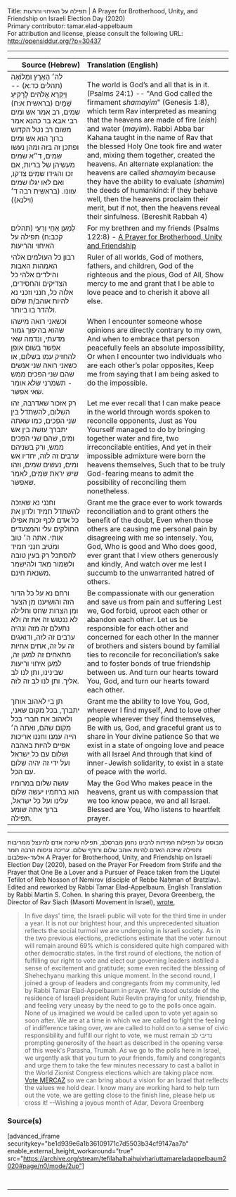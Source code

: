 <html>
<head></head>
<body>
Title: תפילה על האיחוי והרעות | A Prayer for Brotherhood, Unity, and Friendship on Israeli Election Day (2020)<br />
Primary contributor: tamar.elad-appelbaum<br />
For attribution and license, please consult the following URL: <a href="http://opensiddur.org/?p=30437">http://opensiddur.org/?p=30437</a>
<p />
<hr />

<table style="margin-left: auto;margin-right: auto;" class="draggable">
<thead><tr><th id="x" style="text-align: right;">Source (Hebrew)</th><th style="text-align: left;">Translation (English)</th></tr></thead>
<tbody>
<tr><td style="vertical-align:top;">
<div class="liturgy" style="font-size: 1em;"><span lang="he">
לה׳ הָאָרֶץ וּמְלוֹאָהּ <span class="citation">(תהלים כד:א)</span> --
וַיִּקְרָא אֱלֹהִים לָרָקִיעַ שָׁמָיִם <span class="citation">(בראשית א:ח)</span> 
שמים, רב אמר אש ומים 
רבי אבא בר כהנא אמר משום רב
נטל הקדוש ברוך הוא אש ומים 
ופתכן זה בזה ומהן נעשו שמים, 
ד״א 
שמים מעשיהן של בריות, 
אם זכו והגידו שמים צדקו, 
ואם לאו יגלו שמים עוונו. 
<span class="citation">(בראשית רבה ד׳ (וילנא))</span>
</span></div></td>
 
<td style="vertical-align:top;">
<div class="english" style="font-size: 1em; margin-top: 18px;">
The world is God’s and all that is in it. <span class="citation">(Psalms 24:1)</span> --
"And God called the firmament <em>shamayim</em>" <span class="citation">(Genesis 1:8)</span>, 
which term Rav interpreted as meaning that the heavens are made of fire (<em>eish</em>) and water (<em>mayim</em>). 
Rabbi Abba bar Kahana taught in the name of Rav 
that the blessed Holy One took fire and water 
and, mixing them together, created the heavens. 
An alternate explanation: 
the heavens are called <em>shamayim</em> because they have the ability to evaluate (<em>shamim</em>) the deeds of humankind: 
if they behave well, then the heavens proclaim their merit, 
but if not, then the heavens reveal their sinfulness. 
<span class="citation">(Bereshit Rabbah 4)</span>
</div></td></tr>


<tr><td style="vertical-align:top;">
<div class="liturgy"><span lang="he">
לְמַעַן אַחַי וְרֵעָי <span class="citation">(תהלים קכב:ח)</span>
תפילה על האיחוי והריעות
</span></div></td>
 
<td style="vertical-align:top;">
<div class="english">
For my brethren and my friends <span class="citation">(Psalms 122:8)</span> -
<u>A Prayer for Brotherhood, Unity and Friendship</u>
</div></td></tr>


<tr><td style="vertical-align:top;">
<div class="liturgy"><span lang="he">
רבון כל העולמים 
אלהי האמהות האבות והילדים 
אלהי כל הצדיקים והחסידים, אלוה כל, 
חנני וזכני נא להיות אוהב/ת שלום ולהדר בו ביותר.
</span></div></td>
 
<td style="vertical-align:top;">
<div class="english">
Ruler of all worlds,
God of mothers, fathers, and children,
God of the righteous and the pious, God of All,
Show mercy to me and grant that I be able to love peace and to cherish it above all else.
</div></td></tr>


<tr><td style="vertical-align:top;">
<div class="liturgy"><span lang="he">
וכשאני רואה מישהו שהוא בהיפוך גמור מדעתי, 
ונדמה שאי אפשר בשום אופן להחזיק עמו בשלום, 
או כשאני רואה שני אנשים שהם שני הפכים ממש - 
תשמרני שלא אומר שאי אפשר.
</span></div></td>
 
<td style="vertical-align:top;">
<div class="english">
When I encounter someone whose opinions are directly contrary to my own,
And when to embrace that person peacefully feels an absolute impossibility,
Or when I encounter two individuals who are each other’s polar opposites,
Keep me from saying that I am being asked to do the impossible.
</div></td></tr>


<tr><td style="vertical-align:top;">
<div class="liturgy"><span lang="he">
רק אזכור שאדרבה, זהו השלום, להשתדל בין שני הפכים, 
כמו שאתה יתברך עושה בין אש ומים, שהם שני הפכים ממש, 
ורק בשניהם ערבים זה לזה, יחדיו אש ומים, נעשים שמים, 
וזהו שיש יראת שמים, לאמר שאפשר.
</span></div></td>
 
<td style="vertical-align:top;">
<div class="english">
Let me ever recall that I can make peace in the world through words spoken to reconcile opponents,
Just as You Yourself managed to do by bringing together water and fire, two irreconcilable entities,
And yet in their impossible admixture were born the heavens themselves,
Such that to be truly God-fearing means to admit the possibility of reconciling them nonetheless.
</div></td></tr>


<tr><td style="vertical-align:top;">
<div class="liturgy"><span lang="he">
וחנני נא שאזכה להשתדל תמיד ולדון את כל אדם לכף זכות 
אפילו החולקים עלי והמצעדים אותי. 
אתה ה׳ טוב ומטיב חנני תמיד להסתכל רק בעין טובה 
ולשמור מאד ולהישמר משנאת חינם.
</span></div></td>
 
<td style="vertical-align:top;">
<div class="english">
Grant me the grace ever to work towards reconciliation and to grant others the benefit of the doubt,
Even when those others are causing me personal pain by disagreeing with me so intensely.
You, God, Who is good and Who does good, ever grant that I view others generously and kindly,
And watch over me lest I succumb to the unwarranted hatred of others.
</div></td></tr>


<tr><td style="vertical-align:top;">
<div class="liturgy"><span lang="he">
ורחם נא על כל הדור הזה והושיענו מן הצער ומן הצרות 
שחס וחלילה לא ננטוש זה את זה ולא נתעלם זה מזה 
ונהיה ערבים זה לזה, ודואגים זה על זה, 
אחים אחיות מתאחים זה למען זה, 
למען איחוי וריעות שבינינו, 
ותן לנו לב אליך. ותן לנו לב זה לזה.
</span></div></td>
 
<td style="vertical-align:top;">
<div class="english">
Be compassionate with our generation and save us from pain and suffering
Lest we, God forbid, uproot each other or abandon each other.
Let us be responsible for each other and concerned for each other
In the manner of brothers and sisters bound by familial ties to reconcile 
for reconciliation’s sake and to foster bonds of true friendship between us.
And turn our hearts toward You, God, and turn our hearts toward each other.
</div></td></tr>


<tr><td style="vertical-align:top;">
<div class="liturgy"><span lang="he">
תן בי לאהוב אותך יתברך, בכל מקום שאני, 
ולאהוב את חברי בכל מקום שהם, 
ואתה ה׳ הייה עמנו וחננו אריכות אפיים 
להיות באהבה ושלום עם כל ישראל 
ועל ידי זה יהיה שלום עם הכל.
</span></div></td>
 
<td style="vertical-align:top;">
<div class="english">
Grant me the ability to love You, God, wherever I find myself,
And to love other people wherever they find themselves,
Be with us, God, and graceful grant us to share in Your divine patience
So that we exist in a state of ongoing love and peace with all Israel
And through that kind of inner-Jewish solidarity, to exist in a state of peace with the world.
</div></td></tr>


<tr><td style="vertical-align:top;">
<div class="liturgy"><span lang="he">
עושה שלום במרומיו הוא ברחמיו 
יעשה שלום עלינו ועל כל ישראל, 
ברוך אתה שומע תפילה.
</span></div></td>
 
<td style="vertical-align:top;">
<div class="english">
May the God Who makes peace in the heavens,
grant us with compassion that we too know peace, we and all Israel.
Blessed are You, Who listens to heartfelt prayer.
</div></td></tr>
</tbody></table>

<hr />

<span class="hebrew">מבוסס על תפילות המידות לרבינו נחמן מברסלב, תפילה שיזכה אדם להינצל ממריבות ותפילה שיזכה האדם להיות אוהב שלום ורודף שלום. עריכה וניסוח הרבה תמר אלעד-אפלבום</span> A Prayer for Brotherhood, Unity, and Friendship on Israeli Election Day (2020), based on the Prayer For Freedom from Strife and the Prayer that One Be a Lover and a Pursuer of Peace taken from the Liqutei Tefilot of Reb Nosson of Nemirov (disciple of Rebbe Naḥman of Bratzlav). Edited and reworked by Rabbi Tamar Elad-Appelbaum. English Translation by Rabbi Martin S. Cohen. In sharing this prayer, Devora Greenberg, the Director of Rav Siach (Masorti Movement in Israel), <a href="http://messages.responder.co.il/4472827/174222373/4f3e021bb3685e951a57191f6d441faa">wrote</a>,

<blockquote>
In five days' time, the Israeli public will vote for the third time in under a year. It is not our brightest hour, and this unprecedented situation reflects the social turmoil we are undergoing in Israeli society. As in the two previous elections, predictions estimate that the voter turnout will remain around 69% which is considered quite high compared with other democratic states. In the first round of elections, the notion of fulfilling our right to vote and elect our governing leaders instilled a sense of excitement and gratitude; some even recited the blessing of Shehechyanu marking this unique moment. In the second round, I joined a group of leaders and congregants from my community, led by Rabbi Tamar Elad-Appelbaum in prayer. We stood outside of the residence of Israeli president Rubi Revlin praying for unity, friendship, and feeling very uneasy by the need to go to the polls once again. None of us imagined we would be called upon to vote yet again so soon after. We are at a time in which we are called to fight the feeling of indifference taking over, we are called to hold on to a sense of civic responsibility and fulfill our right to vote, we must remain נדיבי לב prompting generosity of the heart as described in the opening verse of this week's Parasha, Trumah. As we go to the polls here in Israel, we urgently ask that you turn to your friends, family and congregants and urge them to take the few minutes necessary to cast a ballot in the World Zionist Congress elections which are taking place now. <a href="https://cp.responder.co.il/link.php?lid=18493997&sid=174222373&k=4f3e021bb3685e951a57191f6d441faa">Vote MERCAZ</a> so we can bring about a vision for an Israel that reflects the values we hold dear. I know many are working hard to help turn out the vote, we are getting close to the finish line, please help us cross it! --Wishing a joyous month of Adar, Devora Greenberg
</blockquote>

<h3>Source(s)</h3>

[advanced_iframe securitykey="be1d939e6a1b36109171c7d5503b34cf9147aa7b" enable_external_height_workaround="true" src="https://archive.org/stream/tefilahalhaihuivhariuttamareladappelbaum2020#page/n0/mode/2up"]

&nbsp;

<hr />

&nbsp;
</body>
</html>